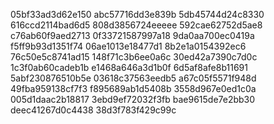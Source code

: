 05bf33ad3d62e150
abc57716dd3e839b
5db45744d24c8330
616ccd2114bad6d5
808d3856724eeeee
592cae62752d5ae8
c76ab60f9aed2713
0f33721587997a18
9da0aa700ec0419a
f5ff9b93d1351f74
06ae1013e18477d1
8b2e1a0154392ec6
76c50e5c8741ad15
148f71c3b6ee0a6c
30ed42a7390c7d0c
1c3f0ab60cadeb1b
e1468a646a3d1b0f
6d5af8afe8b11691
5abf230876510b5e
03618c37563eedb5
a67c05f5571f948d
49fba959138cf7f3
f895689ab1d5408b
3558d967e0ed1c0a
005d1daac2b18817
3ebd9ef72032f3fb
bae9615de7e2bb30
deec41267d0c4438
38d3f783f429c99c
